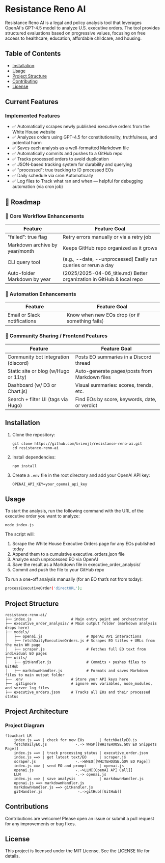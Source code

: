 # Resistance Reno AI

Resistance Reno AI is a legal and policy analysis tool that leverages OpenAI's GPT-4.5 model to analyze U.S. executive orders. The tool provides structured evaluations based on progressive values, focusing on free access to healthcare, education, affordable childcare, and housing.

## Table of Contents

- [Installation](#installation)
- [Usage](#usage)
- [Project Structure](#project-structure)
- [Contributing](#contributions)
- [License](#license)

## Current Features
### Implemented Features
- ✅ Automatically scrapes newly published executive orders from the White House website
- ✅ Analyzes orders using GPT-4.5 for constitutionality, truthfulness, and potential harm
- ✅ Saves each analysis as a well-formatted Markdown file
- ✅ Automatically commits and pushes to a GitHub repo
- ✅ Tracks processed orders to avoid duplication
- ✅ JSON-based tracking system for durability and querying
- ✅ "processed": true tracking to ID processed EOs
- ✅ Daily schedule via cron	Automatically
- ✅ Log files to Track what ran and when — helpful for debugging automation (via cron job)

## 🧭 Roadmap
### 🔨 Core Workflow Enhancements
| Feature	                           | Feature Goal                                                          |
| ---                                  | ---                                                                   |
| "failed": true flag                  | Retry errors manually or via a retry job                              |
|  Markdown archive by year/month	   | Keeps GitHub repo organized as it grows                               |
|  CLI query tool                      |(e.g., --date, --unprocessed) Easily run queries or rerun a day        |
|  Auto-folder Markdown by year        | (2025/2025-04-06_title.md) Better organization in GitHub & local repo |

### 🔁 Automation Enhancements
| Feature                              | Feature Goal                                   |
| ----                                 | ----                                           |
| Email or Slack notifications         | Know when new EOs drop (or if something fails) |

### 💬 Community Sharing / Frontend Features
| Feature	                           | Feature Goal                                   |
| ---                                  | ---                                            |
| Community bot integration (discord)  | Posts EO summaries in a Discord thread         |
| Static site or blog (w/Hugo or 11ty) | Auto-generate pages/posts from Markdown files  |
| Dashboard (w/ D3 or Chart.js)        | Visual summaries: scores, trends, etc.         |
| Search + filter UI (tags via Hugo)   | Find EOs by score, keywords, date, or verdict  |

## Installation

1. Clone the repository:
    ```
    git clone https://github.com/brienjl/resistance-reno-ai.git
    cd resistance-reno-ai
    ```

2. Install dependencies:
    ```
    npm install
    ```

3. Create a `.env` file in the root directory and add your OpenAI API key:
    ```
    OPENAI_API_KEY=your_openai_api_key
    ```

## Usage

To start the analysis, run the following command with the URL of the executive order you want to analyze:

```
node index.js
```

The script will:

1. Scrape the White House Executive Orders page for any EOs published today
2. Append them to a cumulative executive_orders.json file
3. Analyze each unprocessed EO via OpenAI
4. Save the result as a Markdown file in executive_order_analysis/
5. Commit and push the file to your GitHub repo

To run a one-off analysis manually (for an EO that’s not from today):

```bash
processExecutiveOrder('directURL');
```

## Project Structure

```
resistance-reno-ai/
├── index.js                  # Main entry point and orchestrator
├── executive_order_analysis/ # Main output folder (markdown analysis drops here)
├── models/
│   ├── openai.js                    # OpenAI API interactions
│   ├── fetchDailyExecutiveOrders.js # Scrapes EO titles + URLs from the main WH page
│   ├── scraper.js                   # Fetches full EO text from individual EO pages
├── utils/
│   ├── gitHandler.js                # Commits + pushes files to GitHub
│   ├── markdownHandler.js           # Formats and saves Markdown files to main output folder
├── .env                      # Store your API keys here
├── .gitignore                # ignore env variables, node_modules, and server log files
├── executive_orders.json     # Tracks all EOs and their processed status

```

## Project Architecture

### Project Diagram

```mermaid
flowchart LR
    index.js ==> | check for new EOs       | fetchDailyEO.js
    fetchDailyEO.js             -.-> WHSP[[WHITEHOUSE.GOV EO Snippets Page]]
    index.js ==> | track processing status | executive_order.json
    index.js ==> | get latest text/EO      | scraper.js
    scraper.js                  -.->WHEO[[WHITEHOUSE.GOV EO Page]]
    index.js ==> | send EO and prompt      | openai.js
    openai.js                   -.->LLM[[OpenAI API Call]]
    LLM                         -.-> openai.js
    index.js ==> | save analysis           | markdownHandler.js
    openai.js ==> markdownHandler.js
    markdownHandler.js ==> gitHandler.js
    gitHandler.js                -.->gitHub[[GitHub]]

```

## Contributions
Contributions are welcome! Please open an issue or submit a pull request for any improvements or bug fixes.

## License
This project is licensed under the MIT License. See the LICENSE file for details.